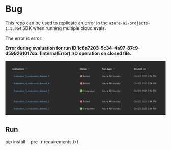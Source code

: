 # Bug

This repo can be used to replicate an error in the `azure-ai-projects-1.1.0b4` SDK when running multiple cloud evals.

The error is error:

**Error during evaluation for run ID 1c8a7203-5c34-4a97-87c9-d599261017cb: (InternalError) I/O operation on closed file.**

![alt text](image.png)

## Run
pip install --pre -r requirements.txt